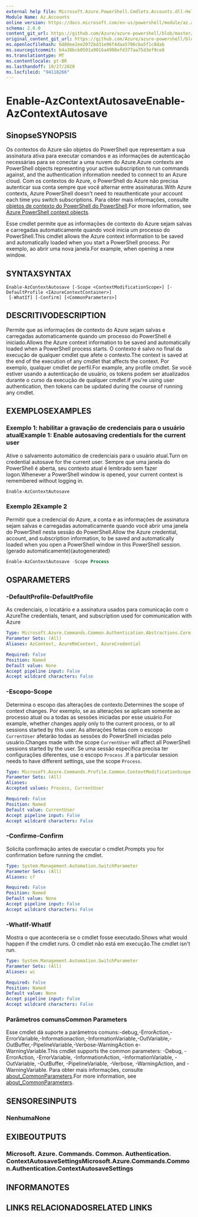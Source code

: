 ```yaml
---
external help file: Microsoft.Azure.PowerShell.Cmdlets.Accounts.dll-Help.xml
Module Name: Az.Accounts
online version: https://docs.microsoft.com/en-us/powershell/module/az.accounts/enable-azcontextautosave
schema: 2.0.0
content_git_url: https://github.com/Azure/azure-powershell/blob/master/src/Accounts/Accounts/help/Enable-AzContextAutosave.md
original_content_git_url: https://github.com/Azure/azure-powershell/blob/master/src/Accounts/Accounts/help/Enable-AzContextAutosave.md
ms.openlocfilehash: 6d80ee2ee2072bd31e96f4daa5706cba5f1c8dab
ms.sourcegitcommit: b4a38bcb0501a9016a4998efd377aa75d3ef9ce8
ms.translationtype: MT
ms.contentlocale: pt-BR
ms.lasthandoff: 10/27/2020
ms.locfileid: "94118266"
---
```

# <span data-ttu-id="ae326-101">Enable-AzContextAutosave</span><span class="sxs-lookup"><span data-stu-id="ae326-101">Enable-AzContextAutosave</span></span>

## <span data-ttu-id="ae326-102">Sinopse</span><span class="sxs-lookup"><span data-stu-id="ae326-102">SYNOPSIS</span></span>
<span data-ttu-id="ae326-103">Os contextos do Azure são objetos do PowerShell que representam a sua assinatura ativa para executar comandos e as informações de autenticação necessárias para se conectar a uma nuvem do Azure.</span><span class="sxs-lookup"><span data-stu-id="ae326-103">Azure contexts are PowerShell objects representing your active subscription to run commands against, and the authentication information needed to connect to an Azure cloud.</span></span> <span data-ttu-id="ae326-104">Com os contextos do Azure, o PowerShell do Azure não precisa autenticar sua conta sempre que você alternar entre assinaturas.</span><span class="sxs-lookup"><span data-stu-id="ae326-104">With Azure contexts, Azure PowerShell doesn't need to reauthenticate your account each time you switch subscriptions.</span></span> <span data-ttu-id="ae326-105">Para obter mais informações, consulte [objetos de contexto do PowerShell do PowerShell](https://docs.microsoft.com/powershell/azure/context-persistence).</span><span class="sxs-lookup"><span data-stu-id="ae326-105">For more information, see [Azure PowerShell context objects](https://docs.microsoft.com/powershell/azure/context-persistence).</span></span>

<span data-ttu-id="ae326-106">Esse cmdlet permite que as informações de contexto do Azure sejam salvas e carregadas automaticamente quando você inicia um processo do PowerShell.</span><span class="sxs-lookup"><span data-stu-id="ae326-106">This cmdlet allows the Azure context information to be saved and automatically loaded when you start a PowerShell process.</span></span> <span data-ttu-id="ae326-107">Por exemplo, ao abrir uma nova janela.</span><span class="sxs-lookup"><span data-stu-id="ae326-107">For example, when opening a new window.</span></span>

## <span data-ttu-id="ae326-108">SYNTAX</span><span class="sxs-lookup"><span data-stu-id="ae326-108">SYNTAX</span></span>

```
Enable-AzContextAutosave [-Scope <ContextModificationScope>] [-DefaultProfile <IAzureContextContainer>]
 [-WhatIf] [-Confirm] [<CommonParameters>]
```

## <span data-ttu-id="ae326-109">DESCRITIVO</span><span class="sxs-lookup"><span data-stu-id="ae326-109">DESCRIPTION</span></span>

<span data-ttu-id="ae326-110">Permite que as informações de contexto do Azure sejam salvas e carregadas automaticamente quando um processo do PowerShell é iniciado.</span><span class="sxs-lookup"><span data-stu-id="ae326-110">Allows the Azure context information to be saved and automatically loaded when a PowerShell process starts.</span></span> <span data-ttu-id="ae326-111">O contexto é salvo no final da execução de qualquer cmdlet que afete o contexto.</span><span class="sxs-lookup"><span data-stu-id="ae326-111">The context is saved at the end of the execution of any cmdlet that affects the context.</span></span> <span data-ttu-id="ae326-112">Por exemplo, qualquer cmdlet de perfil.</span><span class="sxs-lookup"><span data-stu-id="ae326-112">For example, any profile cmdlet.</span></span> <span data-ttu-id="ae326-113">Se você estiver usando a autenticação de usuário, os tokens podem ser atualizados durante o curso da execução de qualquer cmdlet.</span><span class="sxs-lookup"><span data-stu-id="ae326-113">If you're using user authentication, then tokens can be updated during the course of running any cmdlet.</span></span>

## <span data-ttu-id="ae326-114">EXEMPLOS</span><span class="sxs-lookup"><span data-stu-id="ae326-114">EXAMPLES</span></span>

### <span data-ttu-id="ae326-115">Exemplo 1: habilitar a gravação de credenciais para o usuário atual</span><span class="sxs-lookup"><span data-stu-id="ae326-115">Example 1: Enable autosaving credentials for the current user</span></span>

<span data-ttu-id="ae326-116">Ative o salvamento automático de credenciais para o usuário atual.</span><span class="sxs-lookup"><span data-stu-id="ae326-116">Turn on credential autosave for the current user.</span></span> <span data-ttu-id="ae326-117">Sempre que uma janela do PowerShell é aberta, seu contexto atual é lembrado sem fazer logon.</span><span class="sxs-lookup"><span data-stu-id="ae326-117">Whenever a PowerShell window is opened, your current context is remembered without logging in.</span></span>

```powershell
Enable-AzContextAutosave
```

### <span data-ttu-id="ae326-118">Exemplo 2</span><span class="sxs-lookup"><span data-stu-id="ae326-118">Example 2</span></span>

<span data-ttu-id="ae326-119">Permitir que a credencial do Azure, a conta e as informações de assinatura sejam salvas e carregadas automaticamente quando você abrir uma janela do PowerShell nesta sessão do PowerShell.</span><span class="sxs-lookup"><span data-stu-id="ae326-119">Allow the Azure credential, account, and subscription information, to be saved and automatically loaded when you open a PowerShell window in this PowerShell session.</span></span> <span data-ttu-id="ae326-120">(gerado automaticamente)</span><span class="sxs-lookup"><span data-stu-id="ae326-120">(autogenerated)</span></span>

```powershell <!-- Aladdin Generated Example -->
Enable-AzContextAutosave -Scope Process
```

## <span data-ttu-id="ae326-121">OS</span><span class="sxs-lookup"><span data-stu-id="ae326-121">PARAMETERS</span></span>

### <span data-ttu-id="ae326-122">-DefaultProfile</span><span class="sxs-lookup"><span data-stu-id="ae326-122">-DefaultProfile</span></span>

<span data-ttu-id="ae326-123">As credenciais, o locatário e a assinatura usados para comunicação com o Azure</span><span class="sxs-lookup"><span data-stu-id="ae326-123">The credentials, tenant, and subscription used for communication with Azure</span></span>

```yaml
Type: Microsoft.Azure.Commands.Common.Authentication.Abstractions.Core.IAzureContextContainer
Parameter Sets: (All)
Aliases: AzContext, AzureRmContext, AzureCredential

Required: False
Position: Named
Default value: None
Accept pipeline input: False
Accept wildcard characters: False
```

### <span data-ttu-id="ae326-124">-Escopo</span><span class="sxs-lookup"><span data-stu-id="ae326-124">-Scope</span></span>

<span data-ttu-id="ae326-125">Determina o escopo das alterações de contexto.</span><span class="sxs-lookup"><span data-stu-id="ae326-125">Determines the scope of context changes.</span></span> <span data-ttu-id="ae326-126">Por exemplo, se as alterações se aplicam somente ao processo atual ou a todas as sessões iniciadas por esse usuário.</span><span class="sxs-lookup"><span data-stu-id="ae326-126">For example, whether changes apply only to the current process, or to all sessions started by this user.</span></span> <span data-ttu-id="ae326-127">As alterações feitas com o escopo `CurrentUser` afetarão todas as sessões do PowerShell iniciadas pelo usuário.</span><span class="sxs-lookup"><span data-stu-id="ae326-127">Changes made with the scope `CurrentUser` will affect all PowerShell sessions started by the user.</span></span> <span data-ttu-id="ae326-128">Se uma sessão específica precisa ter configurações diferentes, use o escopo `Process` .</span><span class="sxs-lookup"><span data-stu-id="ae326-128">If a particular session needs to have different settings, use the scope `Process`.</span></span>

```yaml
Type: Microsoft.Azure.Commands.Profile.Common.ContextModificationScope
Parameter Sets: (All)
Aliases:
Accepted values: Process, CurrentUser

Required: False
Position: Named
Default value: CurrentUser
Accept pipeline input: False
Accept wildcard characters: False
```

### <span data-ttu-id="ae326-129">-Confirme</span><span class="sxs-lookup"><span data-stu-id="ae326-129">-Confirm</span></span>

<span data-ttu-id="ae326-130">Solicita confirmação antes de executar o cmdlet.</span><span class="sxs-lookup"><span data-stu-id="ae326-130">Prompts you for confirmation before running the cmdlet.</span></span>

```yaml
Type: System.Management.Automation.SwitchParameter
Parameter Sets: (All)
Aliases: cf

Required: False
Position: Named
Default value: None
Accept pipeline input: False
Accept wildcard characters: False
```

### <span data-ttu-id="ae326-131">-WhatIf</span><span class="sxs-lookup"><span data-stu-id="ae326-131">-WhatIf</span></span>

<span data-ttu-id="ae326-132">Mostra o que aconteceria se o cmdlet fosse executado.</span><span class="sxs-lookup"><span data-stu-id="ae326-132">Shows what would happen if the cmdlet runs.</span></span>
<span data-ttu-id="ae326-133">O cmdlet não está em execução.</span><span class="sxs-lookup"><span data-stu-id="ae326-133">The cmdlet isn't run.</span></span>

```yaml
Type: System.Management.Automation.SwitchParameter
Parameter Sets: (All)
Aliases: wi

Required: False
Position: Named
Default value: None
Accept pipeline input: False
Accept wildcard characters: False
```

### <span data-ttu-id="ae326-134">Parâmetros comuns</span><span class="sxs-lookup"><span data-stu-id="ae326-134">Common Parameters</span></span>

<span data-ttu-id="ae326-135">Esse cmdlet dá suporte a parâmetros comuns:-debug,-ErrorAction,-ErrorVariable,-Informationaction,-InformationVariable,-OutVariable,-OutBuffer,-PipelineVariable,-Verbose-WarningAction e-WarningVariable.</span><span class="sxs-lookup"><span data-stu-id="ae326-135">This cmdlet supports the common parameters: -Debug, -ErrorAction, -ErrorVariable, -InformationAction, -InformationVariable, -OutVariable, -OutBuffer, -PipelineVariable, -Verbose, -WarningAction, and -WarningVariable.</span></span> <span data-ttu-id="ae326-136">Para obter mais informações, consulte [about_CommonParameters](http://go.microsoft.com/fwlink/?LinkID=113216).</span><span class="sxs-lookup"><span data-stu-id="ae326-136">For more information, see [about_CommonParameters](http://go.microsoft.com/fwlink/?LinkID=113216).</span></span>

## <span data-ttu-id="ae326-137">SENSORES</span><span class="sxs-lookup"><span data-stu-id="ae326-137">INPUTS</span></span>

### <span data-ttu-id="ae326-138">Nenhuma</span><span class="sxs-lookup"><span data-stu-id="ae326-138">None</span></span>

## <span data-ttu-id="ae326-139">EXIBE</span><span class="sxs-lookup"><span data-stu-id="ae326-139">OUTPUTS</span></span>

### <span data-ttu-id="ae326-140">Microsoft. Azure. Commands. Common. Authentication. ContextAutosaveSettings</span><span class="sxs-lookup"><span data-stu-id="ae326-140">Microsoft.Azure.Commands.Common.Authentication.ContextAutosaveSettings</span></span>

## <span data-ttu-id="ae326-141">INFORMA</span><span class="sxs-lookup"><span data-stu-id="ae326-141">NOTES</span></span>

## <span data-ttu-id="ae326-142">LINKS RELACIONADOS</span><span class="sxs-lookup"><span data-stu-id="ae326-142">RELATED LINKS</span></span>
